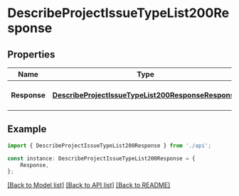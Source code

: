 # DescribeProjectIssueTypeList200Response


## Properties

Name | Type | Description | Notes
------------ | ------------- | ------------- | -------------
**Response** | [**DescribeProjectIssueTypeList200ResponseResponse**](DescribeProjectIssueTypeList200ResponseResponse.md) |  | [optional] [default to undefined]

## Example

```typescript
import { DescribeProjectIssueTypeList200Response } from './api';

const instance: DescribeProjectIssueTypeList200Response = {
    Response,
};
```

[[Back to Model list]](../README.md#documentation-for-models) [[Back to API list]](../README.md#documentation-for-api-endpoints) [[Back to README]](../README.md)
